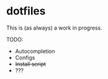 # dotfiles

This is (as always) a work in progress.

TODO:
* Autocompletion
* Configs
* ~~Install script~~
* ???

